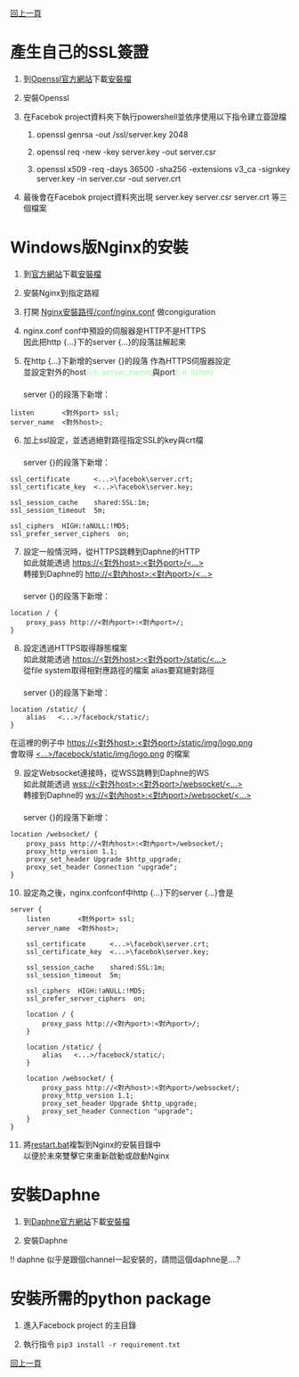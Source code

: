 [回上一頁](../文件導覽.md)  
  
# 產生自己的SSL簽證

1. 到[Openssl官方網站](https://slproweb.com/products/Win32OpenSSL.html)下載[安裝檔](https://slproweb.com/download/Win64OpenSSL-1_1_0k.exe)

2. 安裝Openssl

3. 在Facebok project資料夾下執行powershell並依序使用以下指令建立簽證檔

    1. openssl genrsa -out /ssl/server.key 2048  

    2. openssl req -new -key server.key -out server.csr  

    3.  openssl x509 -req -days 36500 -sha256 -extensions v3_ca -signkey server.key -in server.csr -out server.crt

4. 最後會在Facebok project資料夾出現 server.key server.csr server.crt 等三個檔案


# Windows版Nginx的安裝

1. 到[官方網站](http://nginx.org/en/download.html)下載[安裝檔](http://nginx.org/download/nginx-1.16.0.zip)

2. 安裝Nginx到指定路經

3. 打開 [Nginx安裝路徑/conf/nginx.conf]() 做congiguration

4. nginx.conf conf中預設的伺服器是HTTP不是HTTPS  
因此把http {...}下的server {...}的段落註解起來

5. 在http {...}下新增的server {}的段落 作為HTTPS伺服器設定  
並設定對外的host<span style="color:rgba(0,255,0,0.4)">(i.e. server_name)</span>與port<span style="color:rgba(0,255,0,0.4)">(i.e. listen)</span>  
　  
server {}的段落下新增：
```
listen       <對外port> ssl;
server_name  <對外host>;

```

6. 加上ssl設定，並透過絕對路徑指定SSL的key與crt檔  
　  
server {}的段落下新增：  
```
ssl_certificate      <...>\facebok\server.crt;
ssl_certificate_key  <...>\facebok\server.key;

ssl_session_cache    shared:SSL:1m;
ssl_session_timeout  5m;

ssl_ciphers  HIGH:!aNULL:!MD5;
ssl_prefer_server_ciphers  on;

```

7. 設定一般情況時，從HTTPS跳轉到Daphne的HTTP  
如此就能透過 [https://<對外host>:<對外port>/<...>]()  
轉接到Daphne的 [http://<對內host>:<對內port>/<...>]()  
　  
server {}的段落下新增：  
```
location / {
    proxy_pass http://<對內port>:<對內port>/;
}
```

8. 設定透過HTTPS取得靜態檔案  
如此就能透過 [https://<對外host>:<對外port>/static/<...>]()  
從file system取得相對應路徑的檔案 
alias要寫絕對路徑  
　  
server {}的段落下新增：  
```
location /static/ {
    alias   <...>/facebock/static/;
}
```

在這裡的例子中 [https://<對外host>:<對外port>/static/img/logo.png]()  
會取得 [<...>/facebock/static/img/logo.png]() 的檔案

9. 設定Websocket連接時，從WSS跳轉到Daphne的WS  
如此就能透過 [wss://<對外host>:<對外port>/websocket/<...>]()  
轉接到Daphne的 [ws://<對內host>:<對內port>/websocket/<...>]()  
　  
server {}的段落下新增：  
```
location /websocket/ {
    proxy_pass http://<對內host>:<對內port>/websocket/;
    proxy_http_version 1.1;
    proxy_set_header Upgrade $http_upgrade;
    proxy_set_header Connection "upgrade";
}
```

10.  設定為之後，nginx.confconf中http {...}下的server {...}會是

```
server {
    listen       <對外port> ssl;
    server_name  <對外host>;

    ssl_certificate      <...>\facebok\server.crt;
    ssl_certificate_key  <...>\facebok\server.key;

    ssl_session_cache    shared:SSL:1m;
    ssl_session_timeout  5m;

    ssl_ciphers  HIGH:!aNULL:!MD5;
    ssl_prefer_server_ciphers  on;

    location / {
        proxy_pass http://<對內port>:<對內port>/;
    }

    location /static/ {
        alias   <...>/facebock/static/;
    }

    location /websocket/ {
        proxy_pass http://<對內host>:<對內port>/websocket/;
        proxy_http_version 1.1;
        proxy_set_header Upgrade $http_upgrade;
        proxy_set_header Connection "upgrade";
    }
}
```

11.  將[restart.bat](file/restart.bat)複製到Nginx的安裝目錄中  
以便於未來雙擊它來重新啟動或啟動Nginx

# 安裝Daphne

1. 到[Daphne官方網站](https://sourceforge.net/projects/daphne/)下載[安裝檔](https://sourceforge.net/projects/daphne/files/latest/download)

2. 安裝Daphne

!! daphne 似乎是跟個channel一起安裝的，請問這個daphne是....?

# 安裝所需的python package

1. 進入Facebock project 的主目錄

2. 執行指令 `pip3 install -r requirement.txt`  
  
[回上一頁](../文件導覽.md)  